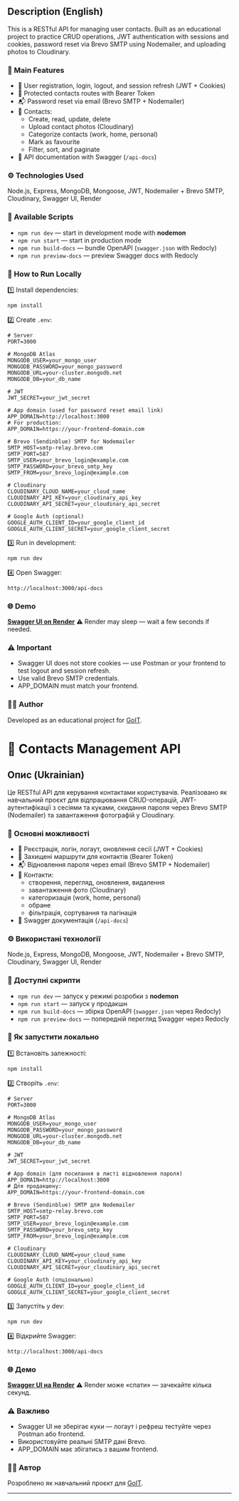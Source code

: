 ## Description (English)

This is a RESTful API for managing user contacts. Built as an educational project to practice CRUD operations, JWT authentication with sessions and cookies, password reset via Brevo SMTP using Nodemailer, and uploading photos to Cloudinary.

### 🚀 Main Features

- 🔑 User registration, login, logout, and session refresh (JWT + Cookies)
- 🔐 Protected contacts routes with Bearer Token
- 📬 Password reset via email (Brevo SMTP + Nodemailer)
- 📇 Contacts:
  - Create, read, update, delete
  - Upload contact photos (Cloudinary)
  - Categorize contacts (work, home, personal)
  - Mark as favourite
  - Filter, sort, and paginate
- 📑 API documentation with Swagger (`/api-docs`)

### ⚙️ Technologies Used

Node.js, Express, MongoDB, Mongoose, JWT, Nodemailer + Brevo SMTP, Cloudinary, Swagger UI, Render

### 📜 Available Scripts

- `npm run dev` — start in development mode with **nodemon**
- `npm run start` — start in production mode
- `npm run build-docs` — bundle OpenAPI (`swagger.json` with Redocly)
- `npm run preview-docs` — preview Swagger docs with Redocly

### 📂 How to Run Locally

1️⃣ Install dependencies:

```bash
npm install
```

2️⃣ Create `.env`:

```env
# Server
PORT=3000

# MongoDB Atlas
MONGODB_USER=your_mongo_user
MONGODB_PASSWORD=your_mongo_password
MONGODB_URL=your-cluster.mongodb.net
MONGODB_DB=your_db_name

# JWT
JWT_SECRET=your_jwt_secret

# App domain (used for password reset email link)
APP_DOMAIN=http://localhost:3000
# For production:
APP_DOMAIN=https://your-frontend-domain.com

# Brevo (Sendinblue) SMTP for Nodemailer
SMTP_HOST=smtp-relay.brevo.com
SMTP_PORT=587
SMTP_USER=your_brevo_login@example.com
SMTP_PASSWORD=your_brevo_smtp_key
SMTP_FROM=your_brevo_login@example.com

# Cloudinary
CLOUDINARY_CLOUD_NAME=your_cloud_name
CLOUDINARY_API_KEY=your_cloudinary_api_key
CLOUDINARY_API_SECRET=your_cloudinary_api_secret

# Google Auth (optional)
GOOGLE_AUTH_CLIENT_ID=your_google_client_id
GOOGLE_AUTH_CLIENT_SECRET=your_google_client_secret
```

3️⃣ Run in development:

```bash
npm run dev
````

4️⃣ Open Swagger:

```
http://localhost:3000/api-docs
```

### 🌐 Demo

**[Swagger UI on Render](https://nodejs-hw-mongodb-4maf.onrender.com/api-docs)**
⚠️ Render may sleep — wait a few seconds if needed.

### ⚠️ Important

- Swagger UI does not store cookies — use Postman or your frontend to test logout and session refresh.
- Use valid Brevo SMTP credentials.
- APP_DOMAIN must match your frontend.

### 🧑‍💻 Author

Developed as an educational project for [GoIT](https://goit.global/).

# 📇 Contacts Management API

## Опис (Ukrainian)

Це RESTful API для керування контактами користувачів. Реалізовано як навчальний проєкт для відпрацювання CRUD-операцій, JWT-аутентифікації з сесіями та куками, скидання пароля через Brevo SMTP (Nodemailer) та завантаження фотографій у Cloudinary.

### 🚀 Основні можливості

- 🔑 Реєстрація, логін, логаут, оновлення сесії (JWT + Cookies)
- 🔐 Захищені маршрути для контактів (Bearer Token)
- 📬 Відновлення пароля через email (Brevo SMTP + Nodemailer)
- 📇 Контакти:
  - створення, перегляд, оновлення, видалення
  - завантаження фото (Cloudinary)
  - категоризація (work, home, personal)
  - обране
  - фільтрація, сортування та пагінація
- 📑 Swagger документація (`/api-docs`)

### ⚙️ Використані технології

Node.js, Express, MongoDB, Mongoose, JWT, Nodemailer + Brevo SMTP, Cloudinary, Swagger UI, Render

### 📜 Доступні скрипти

- `npm run dev` — запуск у режимі розробки з **nodemon**
- `npm run start` — запуск у продакшн
- `npm run build-docs` — збірка OpenAPI (`swagger.json` через Redocly)
- `npm run preview-docs` — попередній перегляд Swagger через Redocly

### 📂 Як запустити локально

1️⃣ Встановіть залежності:

```bash
npm install
```

2️⃣ Створіть `.env`:

```env
# Server
PORT=3000

# MongoDB Atlas
MONGODB_USER=your_mongo_user
MONGODB_PASSWORD=your_mongo_password
MONGODB_URL=your-cluster.mongodb.net
MONGODB_DB=your_db_name

# JWT
JWT_SECRET=your_jwt_secret

# App domain (для посилання в листі відновлення пароля)
APP_DOMAIN=http://localhost:3000
# Для продакшену:
APP_DOMAIN=https://your-frontend-domain.com

# Brevo (Sendinblue) SMTP для Nodemailer
SMTP_HOST=smtp-relay.brevo.com
SMTP_PORT=587
SMTP_USER=your_brevo_login@example.com
SMTP_PASSWORD=your_brevo_smtp_key
SMTP_FROM=your_brevo_login@example.com

# Cloudinary
CLOUDINARY_CLOUD_NAME=your_cloud_name
CLOUDINARY_API_KEY=your_cloudinary_api_key
CLOUDINARY_API_SECRET=your_cloudinary_api_secret

# Google Auth (опціонально)
GOOGLE_AUTH_CLIENT_ID=your_google_client_id
GOOGLE_AUTH_CLIENT_SECRET=your_google_client_secret
```

3️⃣ Запустіть у dev:

```bash
npm run dev
```

4️⃣ Відкрийте Swagger:

```
http://localhost:3000/api-docs
```

### 🌐 Демо

**[Swagger UI на Render](https://nodejs-hw-mongodb-4maf.onrender.com/api-docs)**
⚠️ Render може «спати» — зачекайте кілька секунд.

### ⚠️ Важливо

- Swagger UI не зберігає куки — логаут і рефреш тестуйте через Postman або frontend.
- Використовуйте реальні SMTP дані Brevo.
- APP_DOMAIN має збігатись з вашим frontend.

### 🧑‍💻 Автор

Розроблено як навчальний проєкт для [GoIT](https://goit.global/).

---
